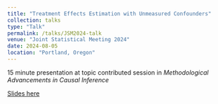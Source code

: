 ```yaml
---
title: "Treatment Effects Estimation with Unmeasured Confounders"
collection: talks
type: "Talk"
permalink: /talks/JSM2024-talk
venue: "Joint Statistical Meeting 2024"
date: 2024-08-05
location: "Portland, Oregon"
---
```


15 minute presentation at topic contributed session in *Methodological Advancements in Causal Inference*

[Slides here](http://example2.com)

